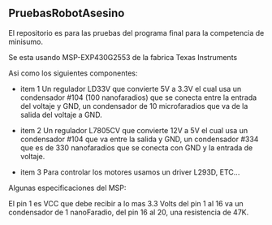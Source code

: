 ## PruebasRobotAsesino
El repositorio es para las pruebas del programa final para la competencia de minisumo.

Se esta usando MSP-EXP430G2553 de la fabrica Texas Instruments

Asi como los siguientes componentes: 

* item 1 Un regulador LD33V que convierte 5V a 3.3V el cual usa un condensador #104 (100 nanofaradios) que se conecta entre la entrada del voltaje y GND, un condensador de 10 microfaradios que va de la salida del voltaje a GND. 

* item 2 Un regulador L7805CV que convierte 12V a 5V el cual usa un condensador #104 que va entre la salida y GND, un condensador #334 que es de 330 nanofaradios que se conecta con GND y la entrada de voltaje. 

* item 3 Para controlar los motores usamos un driver L293D, 
ETC...


Algunas especificaciones del MSP:

El pin 1 es VCC que debe recibir a lo mas 3.3 Volts del pin 1 al 16 va un condensador de 1 nanoFaradio, del pin 16 al 20, una resistencia de 47K.
